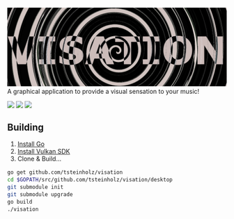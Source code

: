 ![Visation Header](https://github.com/tsteinholz/visation/raw/master/.github/visation-header2.png)
A graphical application to provide a visual sensation to your music!

![](https://api.travis-ci.org/tsteinholz/visation.svg?branch=master) ![](https://goreportcard.com/badge/github.com/tsteinholz/visation) ![](https://www.codefactor.io/Content/badges/APlus.svg)

## Building

1. [Install Go](https://golang.org/doc/install)
2. [Install Vulkan SDK](https://vulkan.lunarg.com/doc/view/1.1.106.0/linux/getting_started.html)
2. Clone & Build...

```bash
go get github.com/tsteinholz/visation
cd $GOPATH/src/github.com/tsteinholz/visation/desktop
git submodule init
git submodule upgrade
go build
./visation
```

